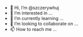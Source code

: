 - 👋 Hi, I’m @szczerywhuj
- 👀 I’m interested in ...
- 🌱 I’m currently learning ...
- 💞️ I’m looking to collaborate on ...
- 📫 How to reach me ...

<!---
szczerywhuj/szczerywhuj is a ✨ special ✨ repository because its `README.md` (this file) appears on your GitHub profile.
You can click the Preview link to take a look at your changes.
--->
